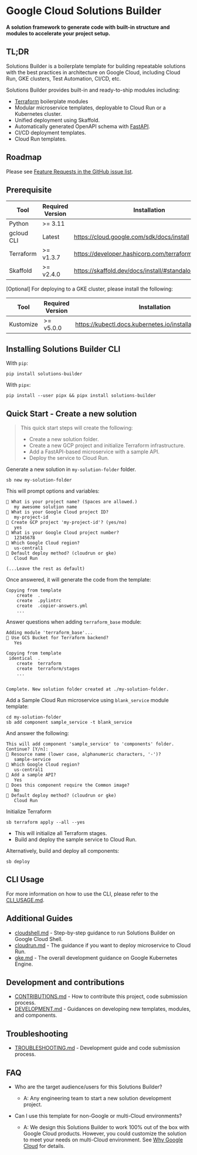 # Google Cloud Solutions Builder

**A solution framework to generate code with built-in structure and modules
to accelerate your project setup.**

## TL;DR

Solutions Builder is a boilerplate template for building repeatable
solutions with the best practices in architecture on Google Cloud, including Cloud Run, GKE
clusters, Test Automation, CI/CD, etc.

Solutions Builder provides built-in and ready-to-ship modules including:

- [Terraform](https://www.terraform.io/) boilerplate modules
- Modular microservice templates, deployable to Cloud Run or a Kubernetes cluster.
- Unified deployment using Skaffold.
- Automatically generated OpenAPI schema with [FastAPI](https://fastapi.tiangolo.com/).
- CI/CD deployment templates.
- Cloud Run templates.

## Roadmap

Please see [Feature Requests in the GitHub issue list](https://github.com/GoogleCloudPlatform/solutions-builder/issues?q=is%3Aopen+is%3Aissue+label%3A%22feature+request%22).

## Prerequisite

| Tool       | Required Version | Installation                                         |
| ---------- | ---------------- | ---------------------------------------------------- |
| Python     | &gt;= 3.11       |                                                      |
| gcloud CLI | Latest           | https://cloud.google.com/sdk/docs/install            |
| Terraform  | &gt;= v1.3.7     | https://developer.hashicorp.com/terraform/downloads  |
| Skaffold   | &gt;= v2.4.0     | https://skaffold.dev/docs/install/#standalone-binary |

[Optional] For deploying to a GKE cluster, please install the following:

| Tool      | Required Version | Installation                                               |
| --------- | ---------------- | ---------------------------------------------------------- |
| Kustomize | &gt;= v5.0.0     | https://kubectl.docs.kubernetes.io/installation/kustomize/ |

## Installing Solutions Builder CLI

With `pip`:

```
pip install solutions-builder
```

With `pipx`:

```
pip install --user pipx && pipx install solutions-builder
```

## Quick Start - Create a new solution

> This quick start steps will create the following:
>
> - Create a new solution folder.
> - Create a new GCP project and initialize Terraform infrastructure.
> - Add a FastAPI-based microservice with a sample API.
> - Deploy the service to Cloud Run.

Generate a new solution in `my-solution-folder` folder.

```
sb new my-solution-folder
```

This will prompt options and variables:

```
🎤 What is your project name? (Spaces are allowed.)
   my awesome solution name
🎤 What is your Google Cloud project ID?
   my-project-id
🎤 Create GCP project 'my-project-id'? (yes/no)
   yes
🎤 What is your Google Cloud project number?
   12345678
🎤 Which Google Cloud region?
   us-central1
🎤 Default deploy method? (cloudrun or gke)
   Cloud Run

(...Leave the rest as default)
```

Once answered, it will generate the code from the template:

```
Copying from template
    create  .
    create  .pylintrc
    create  .copier-answers.yml
    ...
```

Answer questions when adding `terraform_base` module:

```
Adding module 'terraform_base'...
🎤 Use GCS Bucket for Terraform backend?
   Yes

Copying from template
 identical  .
    create  terraform
    create  terraform/stages
    ...


Complete. New solution folder created at ./my-solution-folder.
```

Add a Sample Cloud Run microservice using `blank_service` module template:

```
cd my-solution-folder
sb add component sample_service -t blank_service
```

And answer the following:

```
This will add component 'sample_service' to 'components' folder. Continue? [Y/n]:
🎤 Resource name (lower case, alphanumeric characters, '-')?
   sample-service
🎤 Which Google Cloud region?
   us-central1
🎤 Add a sample API?
   Yes
🎤 Does this component require the Common image?
   No
🎤 Default deploy method? (cloudrun or gke)
   Cloud Run
```

Initialize Terraform

```
sb terraform apply --all --yes
```

- This will initialize all Terraform stages.
- Build and deploy the sample service to Cloud Run.

Alternatively, build and deploy all components:

```
sb deploy
```

## CLI Usage

For more information on how to use the CLI, please refer to the [CLI_USAGE.md](docs/CLI_USAGE.md).

## Additional Guides

- [cloudshell.md](docs/guides/cloudshell.md) - Step-by-step guidance to run Solutions Builder on Google Cloud Shell.
- [cloudrun.md](docs/guides/cloudrun.md) - The guidance if you want to deploy microservice to Cloud Run.
- [gke.md](docs/guides/gke.md) - The overall development guidance on Google Kubernetes Engine.

## Development and contributions

- [CONTRIBUTIONS.md](CONTRIBUTIONS.md) - How to contribute this project, code submission process.
- [DEVELOPMENT.md](docs/DEVELOPMENT.md) - Guidances on developing new templates, modules, and components.

## Troubleshooting

- [TROUBLESHOOTING.md](docs/TROUBLESHOOTING.md) - Development guide and code submission process.

## FAQ

- Who are the target audience/users for this Solutions Builder?

  - A: Any engineering team to start a new solution development project.

- Can I use this template for non-Google or multi-Cloud environments?
  - A: We design this Solutions Builder to work 100% out of the box with Google Cloud products. However, you could customize the solution to meet your needs on multi-Cloud environment. See [Why Google Cloud](https://cloud.google.com/why-google-cloud) for details.
